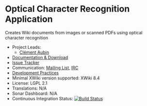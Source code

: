 # Optical Character Recognition Application

Creates Wiki documents from images or scanned PDFs using optical character recognition

* Project Leads:
  * [Clément Aubin](http://www.xwiki.org/xwiki/bin/view/XWiki/caubin)
* [Documentation & Download](http://extensions.xwiki.org/xwiki/bin/view/Extension/OCR/)
* [Issue Tracker](http://jira.xwiki.org/browse/OCR)
* Communication: [Mailing List](http://dev.xwiki.org/xwiki/bin/view/Community/MailingLists), [IRC](http://dev.xwiki.org/xwiki/bin/view/Community/IRC)
* [Development Practices](http://dev.xwiki.org)
* Minimal XWiki version supported: XWiki 8.4
* License: LGPL 2.1
* Translations: N/A
* Sonar Dashboard: N/A
* Continuous Integration Status: [![Build Status](http://ci.xwiki.org/job/XWiki%20Contrib/job/application-ocr/job/master/badge/icon)](http://ci.xwiki.org/job/XWiki%20Contrib/job/application-ocr/job/master/)
